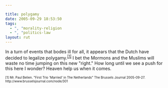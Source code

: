 ```yaml
---

title: polygamy
date: 2005-09-29 18:53:50
tags:
  - ", "morality-religion
  - ", "politics-law
layout: rut
---
```


In a turn of events that bodes ill for all, it appears that the Dutch have decided to legalize polygamy.<sup><a href="http://www.brusselsjournal.com/node/301">[1]</a></sup>  I bet the Mormons and the Muslims will waste no time jumping on this new "right."  How long until we see a push for this here I wonder?  Heaven help us when it comes.

<font size="-2">
[1] Mr. Paul Belien.  "First Trio 'Married' in The Netherlands"  The Brussels Journal 2005-09-27.  http://www.brusselsjournal.com/node/301
</font>

